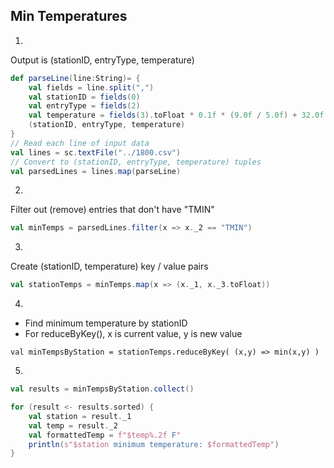 ## Min Temperatures
1.
Output is (stationID, entryType, temperature)
```scala
def parseLine(line:String)= {
	val fields = line.split(",")
	val stationID = fields(0)
	val entryType = fields(2)
	val temperature = fields(3).toFloat * 0.1f * (9.0f / 5.0f) + 32.0f
	(stationID, entryType, temperature)
}
// Read each line of input data
val lines = sc.textFile("../1800.csv")
// Convert to (stationID, entryType, temperature) tuples
val parsedLines = lines.map(parseLine)
```
2.
Filter out (remove) entries that don't have "TMIN"
```scala
val minTemps = parsedLines.filter(x => x._2 == "TMIN")
```
3.
Create (stationID, temperature) key / value pairs
```scala
val stationTemps = minTemps.map(x => (x._1, x._3.toFloat))
```
4.
* Find minimum temperature by stationID
* For reduceByKey(), x is current value, y is new value
```
val minTempsByStation = stationTemps.reduceByKey( (x,y) => min(x,y) )
```
5.
```scala
val results = minTempsByStation.collect()

for (result <- results.sorted) {
	val station = result._1
	val temp = result._2
	val formattedTemp = f"$temp%.2f F"
	println(s"$station minimum temperature: $formattedTemp") 
}
```
